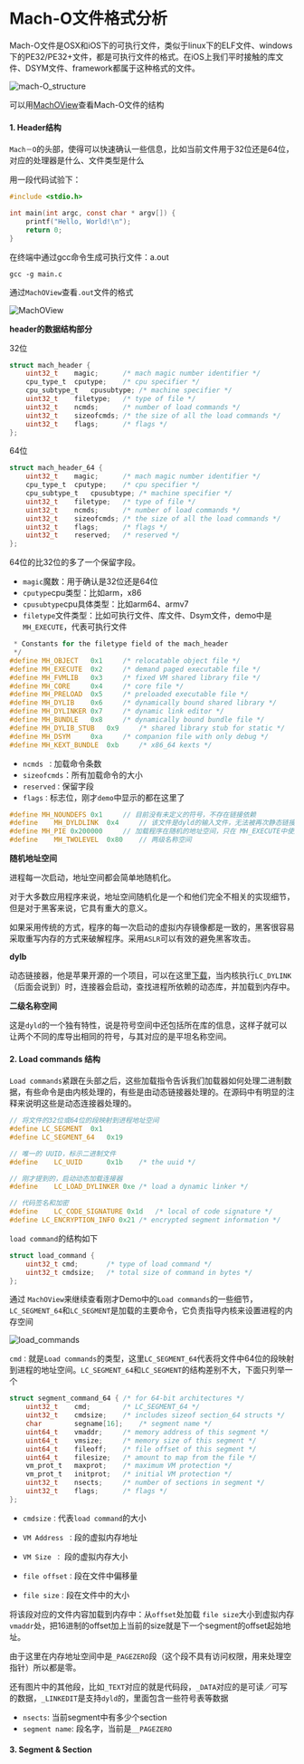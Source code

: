 # Mach-O文件格式分析

Mach-O文件是OSX和iOS下的可执行文件，类似于linux下的ELF文件、windows下的PE32/PE32+文件，都是可执行文件的格式。在iOS上我们平时接触的库文件、DSYM文件、framework都属于这种格式的文件。

![mach-O_structure](./img/mach-O_structure.png)

可以用[MachOView](https://sourceforge.net/projects/machoview/)查看Mach-O文件的结构

#### 1. Header结构

`Mach－O`的头部，使得可以快速确认一些信息，比如当前文件用于32位还是64位，对应的处理器是什么、文件类型是什么

用一段代码试验下：

```objective-c
#include <stdio.h>

int main(int argc, const char * argv[]) {
    printf("Hello, World!\n");
    return 0;
}
```

在终端中通过gcc命令生成可执行文件：a.out

```shell
gcc -g main.c
```

通过`MachOView`查看`.out`文件的格式

![MachOView](./img/MachOView.jpg)

**header的数据结构部分**

32位

```c
struct mach_header {
    uint32_t    magic;      /* mach magic number identifier */
    cpu_type_t  cputype;    /* cpu specifier */
    cpu_subtype_t   cpusubtype; /* machine specifier */
    uint32_t    filetype;   /* type of file */
    uint32_t    ncmds;      /* number of load commands */
    uint32_t    sizeofcmds; /* the size of all the load commands */
    uint32_t    flags;      /* flags */
};
```

64位

```c
struct mach_header_64 {
    uint32_t    magic;      /* mach magic number identifier */
    cpu_type_t  cputype;    /* cpu specifier */
    cpu_subtype_t   cpusubtype; /* machine specifier */
    uint32_t    filetype;   /* type of file */
    uint32_t    ncmds;      /* number of load commands */
    uint32_t    sizeofcmds; /* the size of all the load commands */
    uint32_t    flags;      /* flags */
    uint32_t    reserved;   /* reserved */
};
```

64位的比32位的多了一个保留字段。

- `magic`魔数：用于确认是32位还是64位
- `cputype`cpu类型：比如arm，x86
- `cpusubtype`cpu具体类型：比如arm64、armv7
- `filetype`文件类型：比如可执行文件、库文件、Dsym文件，demo中是`MH_EXECUTE`，代表可执行文件

```c
 * Constants for the filetype field of the mach_header
 */
#define MH_OBJECT   0x1     /* relocatable object file */
#define MH_EXECUTE  0x2     /* demand paged executable file */
#define MH_FVMLIB   0x3     /* fixed VM shared library file */
#define MH_CORE     0x4     /* core file */
#define MH_PRELOAD  0x5     /* preloaded executable file */
#define MH_DYLIB    0x6     /* dynamically bound shared library */
#define MH_DYLINKER 0x7     /* dynamic link editor */
#define MH_BUNDLE   0x8     /* dynamically bound bundle file */
#define MH_DYLIB_STUB   0x9     /* shared library stub for static */
#define MH_DSYM     0xa     /* companion file with only debug */
#define MH_KEXT_BUNDLE  0xb     /* x86_64 kexts */
```

- `ncmds ：`加载命令条数
- `sizeofcmds`：所有加载命令的大小
- `reserved：`保留字段
- `flags：`标志位，刚才`demo`中显示的都在这里了

```c
#define MH_NOUNDEFS 0x1     // 目前没有未定义的符号，不存在链接依赖
#define    MH_DYLDLINK  0x4     // 该文件是dyld的输入文件，无法被再次静态链接
#define MH_PIE 0x200000     // 加载程序在随机的地址空间，只在 MH_EXECUTE中使用
#define    MH_TWOLEVEL  0x80    // 两级名称空间
```

**随机地址空间**

进程每一次启动，地址空间都会简单地随机化。

对于大多数应用程序来说，地址空间随机化是一个和他们完全不相关的实现细节，但是对于黑客来说，它具有重大的意义。

如果采用传统的方式，程序的每一次启动的虚拟内存镜像都是一致的，黑客很容易采取重写内存的方式来破解程序。采用`ASLR`可以有效的避免黑客攻击。

**dylb**

动态链接器，他是苹果开源的一个项目，可以在这里[下载](http://opensource.apple.com/tarballs/dyld/dyld-360.18.tar.gz)，当内核执行`LC_DYLINK`（后面会说到）时，连接器会启动，查找进程所依赖的动态库，并加载到内存中。

**二级名称空间**

这是`dyld`的一个独有特性，说是符号空间中还包括所在库的信息，这样子就可以让两个不同的库导出相同的符号，与其对应的是平坦名称空间。

#### 2. Load commands 结构

`Load commands`紧跟在头部之后，这些加载指令告诉我们加载器如何处理二进制数据，有些命令是由内核处理的，有些是由动态链接器处理的。在源码中有明显的注释来说明这些是动态连接器处理的。

```c
// 将文件的32位或64位的段映射到进程地址空间
#define LC_SEGMENT  0x1 
#define LC_SEGMENT_64   0x19    

// 唯一的 UUID，标示二进制文件
#define    LC_UUID      0x1b    /* the uuid */

// 刚才提到的，启动动态加载连接器
#define    LC_LOAD_DYLINKER 0xe /* load a dynamic linker */

// 代码签名和加密
#define    LC_CODE_SIGNATURE 0x1d   /* local of code signature */
#define LC_ENCRYPTION_INFO 0x21 /* encrypted segment information */
```

`load command`的结构如下

```c
struct load_command {
    uint32_t cmd;       /* type of load command */
    uint32_t cmdsize;   /* total size of command in bytes */
};
```

通过 `MachOView`来继续查看刚才Demo中的`Load commands`的一些细节，`LC_SEGMENT_64`和`LC_SEGMENT`是加载的主要命令，它负责指导内核来设置进程的内存空间

![load_commands](./img/load_commands.jpg)

`cmd：`就是`Load commands`的类型，这里`LC_SEGMENT_64`代表将文件中64位的段映射到进程的地址空间。`LC_SEGMENT_64`和`LC_SEGMENT`的结构差别不大，下面只列举一个

```c
struct segment_command_64 { /* for 64-bit architectures */
    uint32_t    cmd;        /* LC_SEGMENT_64 */
    uint32_t    cmdsize;    /* includes sizeof section_64 structs */
    char        segname[16];    /* segment name */
    uint64_t    vmaddr;     /* memory address of this segment */
    uint64_t    vmsize;     /* memory size of this segment */
    uint64_t    fileoff;    /* file offset of this segment */
    uint64_t    filesize;   /* amount to map from the file */
    vm_prot_t   maxprot;    /* maximum VM protection */
    vm_prot_t   initprot;   /* initial VM protection */
    uint32_t    nsects;     /* number of sections in segment */
    uint32_t    flags;      /* flags */
};
```

- `cmdsize：`代表`load command`的大小

- `VM Address ：`段的虚拟内存地址

- `VM Size ：` 段的虚拟内存大小

- `file offset：`段在文件中偏移量

- `file size：`段在文件中的大小

将该段对应的文件内容加载到内存中：从`offset`处加载 `file size`大小到虚拟内存 `vmaddr`处，把16进制的offset加上当前的size就是下一个segment的offset起始地址。

由于这里在内存地址空间中是`_PAGEZERO`段（这个段不具有访问权限，用来处理空指针）所以都是零。

还有图片中的其他段，比如`_TEXT`对应的就是代码段，`_DATA`对应的是可读／可写的数据，`_LINKEDIT`是支持`dyld`的，里面包含一些符号表等数据

- `nsects`: 当前segment中有多少个section
- `segment name`: 段名字，当前是`__PAGEZERO`

#### 3. Segment & Section




